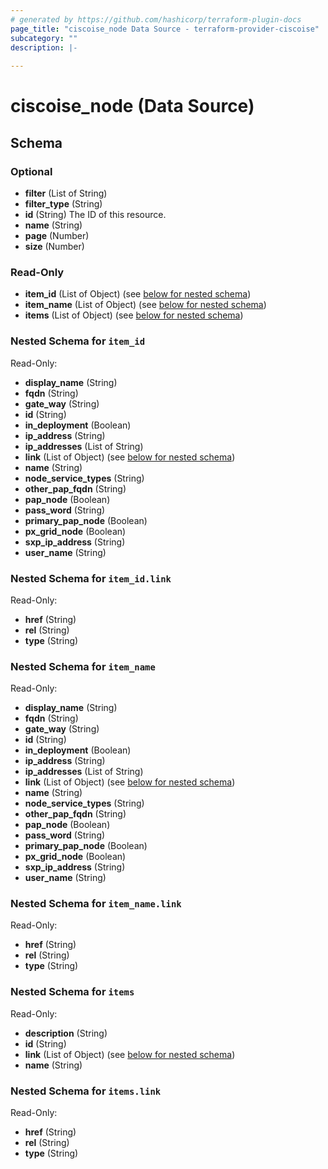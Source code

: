 ```yaml
---
# generated by https://github.com/hashicorp/terraform-plugin-docs
page_title: "ciscoise_node Data Source - terraform-provider-ciscoise"
subcategory: ""
description: |-
  
---
```


# ciscoise_node (Data Source)





<!-- schema generated by tfplugindocs -->
## Schema

### Optional

- **filter** (List of String)
- **filter_type** (String)
- **id** (String) The ID of this resource.
- **name** (String)
- **page** (Number)
- **size** (Number)

### Read-Only

- **item_id** (List of Object) (see [below for nested schema](#nestedatt--item_id))
- **item_name** (List of Object) (see [below for nested schema](#nestedatt--item_name))
- **items** (List of Object) (see [below for nested schema](#nestedatt--items))

<a id="nestedatt--item_id"></a>
### Nested Schema for `item_id`

Read-Only:

- **display_name** (String)
- **fqdn** (String)
- **gate_way** (String)
- **id** (String)
- **in_deployment** (Boolean)
- **ip_address** (String)
- **ip_addresses** (List of String)
- **link** (List of Object) (see [below for nested schema](#nestedobjatt--item_id--link))
- **name** (String)
- **node_service_types** (String)
- **other_pap_fqdn** (String)
- **pap_node** (Boolean)
- **pass_word** (String)
- **primary_pap_node** (Boolean)
- **px_grid_node** (Boolean)
- **sxp_ip_address** (String)
- **user_name** (String)

<a id="nestedobjatt--item_id--link"></a>
### Nested Schema for `item_id.link`

Read-Only:

- **href** (String)
- **rel** (String)
- **type** (String)



<a id="nestedatt--item_name"></a>
### Nested Schema for `item_name`

Read-Only:

- **display_name** (String)
- **fqdn** (String)
- **gate_way** (String)
- **id** (String)
- **in_deployment** (Boolean)
- **ip_address** (String)
- **ip_addresses** (List of String)
- **link** (List of Object) (see [below for nested schema](#nestedobjatt--item_name--link))
- **name** (String)
- **node_service_types** (String)
- **other_pap_fqdn** (String)
- **pap_node** (Boolean)
- **pass_word** (String)
- **primary_pap_node** (Boolean)
- **px_grid_node** (Boolean)
- **sxp_ip_address** (String)
- **user_name** (String)

<a id="nestedobjatt--item_name--link"></a>
### Nested Schema for `item_name.link`

Read-Only:

- **href** (String)
- **rel** (String)
- **type** (String)



<a id="nestedatt--items"></a>
### Nested Schema for `items`

Read-Only:

- **description** (String)
- **id** (String)
- **link** (List of Object) (see [below for nested schema](#nestedobjatt--items--link))
- **name** (String)

<a id="nestedobjatt--items--link"></a>
### Nested Schema for `items.link`

Read-Only:

- **href** (String)
- **rel** (String)
- **type** (String)


